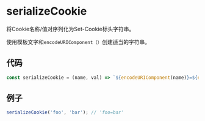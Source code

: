 # serializeCookie

将Cookie名称/值对序列化为Set-Cookie标头字符串。

使用模板文字和`encodeURIComponent（）`创建适当的字符串。

## 代码

```js
const serializeCookie = (name, val) => `${encodeURIComponent(name)}=${encodeURIComponent(val)}`;
```

## 例子

```js
serializeCookie('foo', 'bar'); // 'foo=bar'
```
